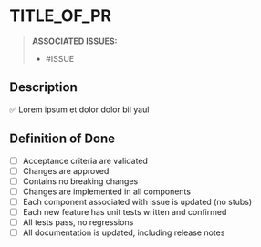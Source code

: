 TITLE_OF_PR
===========

<!-- THIS IS A HINT FOR HOW TO SUCCESSFULLY USE THIS TEMPLATE, -->
<!-- YOU CAN DELETE OR LEAVE IT BECAUSE IT ISN'T GOING TO SHOW UP -->

> **ASSOCIATED ISSUES:**
>
> <!-- WHEN YOU USE A # WHILE EDITING A TEXT BOX ON GITHUB.COM, -->
> <!-- A BOX WILL APPEAR THAT YOU CAN USE TO FIND ISSUES BY THEIR -->
> <!-- DESCRIPTION, USE THIS TO GET THE ISSUES YOU'RE LOOKING FOR -->
> 
> - #ISSUE

Description
-----------

<!-- IF YOU WANT TO USE EMOJIS, START BY TYPING : -->
<!-- A BOX WILL APPEAR AND YOU JUST NEED TO CONTINUE TYPING TO -->
<!-- SEARCH FOR THE EMOJI BY ITS NAME -->

✅ Lorem ipsum et dolor dolor bil yaul

Definition of Done
------------------

<!-- THESE ARE CHECKBOXES, * [ ] IS UNCHECKED AND * [x] IS CHECKED -->

* [ ] Acceptance criteria are validated
* [ ] Changes are approved
* [ ] Contains no breaking changes
* [ ] Changes are implemented in all components
* [ ] Each component associated with issue is updated (no stubs)
* [ ] Each new feature has unit tests written and confirmed
* [ ] All tests pass, no regressions
* [ ] All documentation is updated, including release notes
